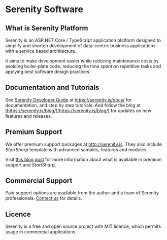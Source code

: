 Serenity Software
=============================

## What is Serenity Platform

Serenity is an ASP.NET Core / TypeScript application platform designed to simplify and shorten development of data-centric business applications with a service based architecture.

It aims to make development easier while reducing maintenance costs by avoiding boiler-plate code, reducing the time spent on repetitive tasks and applying best software design practices. 

## Documentation and Tutorials

See [Serenity Developer Guide](https://serenity.is/docs/) at https://serenity.is/docs/ for documentation, and step by step tutorials. And follow the blog at [https://serenity.is/blog/](https://serenity.is/blog/) for updates on new features and releases.

## Premium Support

We offer premium support packages at http://serenity.is. They also include *StartSharp* template with advanced samples, features and modules. 

Visit [this blog post](http://serenity.is/blog/2017/08/08/what-is-in-premium) for more information about what is available in premium support and *StartSharp*.

## Commercial Support

Paid support options are available from the author and a team of Serenity professionals. [Contact us](mailto:sales@serenity.is) for details.

## Licence

Serenity is a free and open source project with MIT licence, which permits usage in commercial applications. 
